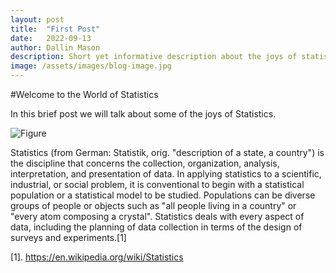 ```yaml
---
layout: post
title:  "First Post"
date:   2022-09-13
author: Dallin Mason
description: Short yet informative description about the joys of statistics
image: /assets/images/blog-image.jpg
---
```

#Welcome to the World of Statistics

In this brief post we will talk about some of the joys of Statistics. 



![Figure](/images/statistics.jpg)




Statistics (from German: Statistik, orig. "description of a state, a country") is the discipline that concerns the collection, organization, analysis, interpretation, and presentation of data.
In applying statistics to a scientific, industrial, or social problem, it is conventional to begin with a statistical population or a statistical model to be studied. 
Populations can be diverse groups of people or objects such as "all people living in a country" or "every atom composing a crystal". 
Statistics deals with every aspect of data, including the planning of data collection in terms of the design of surveys and experiments.[1] 
















[1]. https://en.wikipedia.org/wiki/Statistics




